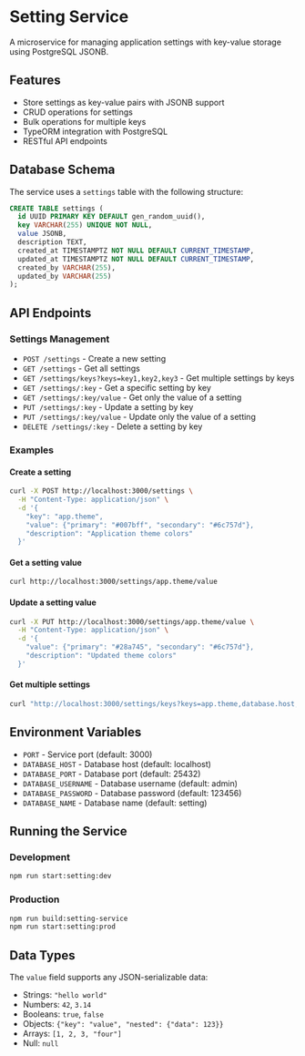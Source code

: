 # Setting Service

A microservice for managing application settings with key-value storage using PostgreSQL JSONB.

## Features

- Store settings as key-value pairs with JSONB support
- CRUD operations for settings
- Bulk operations for multiple keys
- TypeORM integration with PostgreSQL
- RESTful API endpoints

## Database Schema

The service uses a `settings` table with the following structure:

```sql
CREATE TABLE settings (
  id UUID PRIMARY KEY DEFAULT gen_random_uuid(),
  key VARCHAR(255) UNIQUE NOT NULL,
  value JSONB,
  description TEXT,
  created_at TIMESTAMPTZ NOT NULL DEFAULT CURRENT_TIMESTAMP,
  updated_at TIMESTAMPTZ NOT NULL DEFAULT CURRENT_TIMESTAMP,
  created_by VARCHAR(255),
  updated_by VARCHAR(255)
);
```

## API Endpoints

### Settings Management

- `POST /settings` - Create a new setting
- `GET /settings` - Get all settings
- `GET /settings/keys?keys=key1,key2,key3` - Get multiple settings by keys
- `GET /settings/:key` - Get a specific setting by key
- `GET /settings/:key/value` - Get only the value of a setting
- `PUT /settings/:key` - Update a setting by key
- `PUT /settings/:key/value` - Update only the value of a setting
- `DELETE /settings/:key` - Delete a setting by key

### Examples

#### Create a setting

```bash
curl -X POST http://localhost:3000/settings \
  -H "Content-Type: application/json" \
  -d '{
    "key": "app.theme",
    "value": {"primary": "#007bff", "secondary": "#6c757d"},
    "description": "Application theme colors"
  }'
```

#### Get a setting value

```bash
curl http://localhost:3000/settings/app.theme/value
```

#### Update a setting value

```bash
curl -X PUT http://localhost:3000/settings/app.theme/value \
  -H "Content-Type: application/json" \
  -d '{
    "value": {"primary": "#28a745", "secondary": "#6c757d"},
    "description": "Updated theme colors"
  }'
```

#### Get multiple settings

```bash
curl "http://localhost:3000/settings/keys?keys=app.theme,database.host,api.timeout"
```

## Environment Variables

- `PORT` - Service port (default: 3000)
- `DATABASE_HOST` - Database host (default: localhost)
- `DATABASE_PORT` - Database port (default: 25432)
- `DATABASE_USERNAME` - Database username (default: admin)
- `DATABASE_PASSWORD` - Database password (default: 123456)
- `DATABASE_NAME` - Database name (default: setting)

## Running the Service

### Development

```bash
npm run start:setting:dev
```

### Production

```bash
npm run build:setting-service
npm run start:setting:prod
```

## Data Types

The `value` field supports any JSON-serializable data:

- Strings: `"hello world"`
- Numbers: `42`, `3.14`
- Booleans: `true`, `false`
- Objects: `{"key": "value", "nested": {"data": 123}}`
- Arrays: `[1, 2, 3, "four"]`
- Null: `null`

